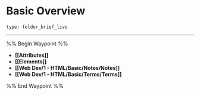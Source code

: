 # Basic Overview
 
```ccard
type: folder_brief_live
```
 
---

%% Begin Waypoint %%
- **[[Attributes]]**
- **[[Elements]]**
- **[[Web Dev/1 - HTML/Basic/Notes/Notes]]**
- **[[Web Dev/1 - HTML/Basic/Terms/Terms]]**

%% End Waypoint %%